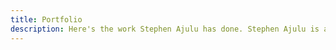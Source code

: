 ```yaml
---
title: Portfolio
description: Here's the work Stephen Ajulu has done. Stephen Ajulu is a Frontend Web Developer, Designer and Creator, interested in building digital products, brands and experiences.
---
```

